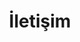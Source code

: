 ---
title: İletişim
menu: Contact
cache_enable: false
shown_in_footer: true
content:
    items: '@self.modular'
    order:
        by: default
        dir: asc
        custom:
            - _contact
            - _map
form:
    action: /contact
    name: contact-form
    fields:
        -   name: name
            label: Name
            placeholder: 'Ad-Soyad'
            type: text
            validate:
                required: true
            classes: form-control
        -   name: email
            label: Email
            placeholder: 'E-Mail'
            type: email
            validate:
                required: true
            classes: form-control
        -   name: message
            label: Message
            placeholder: 'Mesaj'
            type: textarea
            rows: 6
            validate:
                required: true
            classes: form-control
        -   name: g-recaptcha-response
            label: Captcha
            type: captcha
            recaptcha_site_key: 6LdwPkIUAAAAAIbOI4BK6ADlTeJ6AEBvq7VOmTV8
            recaptcha_not_validated: 'Captcha not valid!'
            validate:
            required: true
    buttons:
        -   type: submit
            value: 'Gönder'
            classes: 'btn btn-primary'
    process:
        -   captcha:
                recaptcha_secret: 6LdwPkIUAAAAAEtef5rjyziNN8Ob13YLXpfTfV-g
        -   email:
                from: '{{ config.plugins.email.from }}'
                to: ['{{ config.plugins.email.from }}']
                subject: '[İletişim] {{ form.value.name|e }}'
                body: '{% include ''forms/data.html.twig'' %}'
        -   save:
                fileprefix: contact-
                dateformat: Ymd-His-u
                extension: txt
                body: '{% include ''forms/data.txt.twig'' %}'
        -   display: thank-you
---